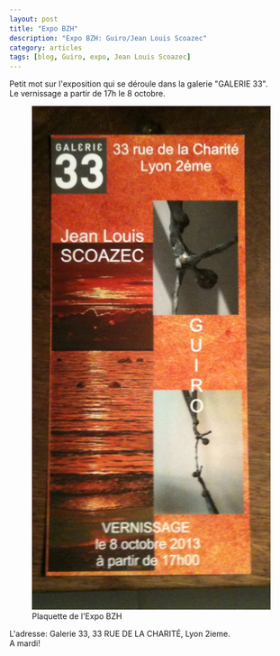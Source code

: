 ```yaml
---
layout: post
title: "Expo BZH"
description: "Expo BZH: Guiro/Jean Louis Scoazec"
category: articles
tags: [blog, Guiro, expo, Jean Louis Scoazec]
---
```


Petit mot sur l'exposition qui se déroule dans la galerie "GALERIE 33".  
Le vernissage a partir de 17h le 8 octobre.  
<figure>
	<img src="/images/expo_galerie_33.jpg">
	<figcaption>Plaquette de l'Expo BZH</figcaption>
</figure>

L'adresse: Galerie 33, 33 RUE DE LA CHARITÉ, Lyon 2ieme.  
A mardi!
